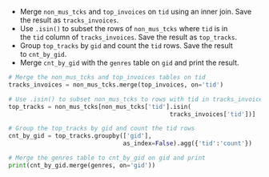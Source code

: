 - Merge `non_mus_tcks` and `top_invoices` on `tid` using an inner join. Save the result as `tracks_invoices`.
- Use `.isin()` to subset the rows of `non_mus_tcks` where `tid` is in the `tid` column of `tracks_invoices`. Save the result as `top_tracks`.
- Group `top_tracks` by `gid` and count the `tid` rows. Save the result to `cnt_by_gid`.
- Merge `cnt_by_gid` with the `genres` table on `gid` and print the result.
```Python
# Merge the non_mus_tcks and top_invoices tables on tid
tracks_invoices = non_mus_tcks.merge(top_invoices, on='tid')

# Use .isin() to subset non_mus_tcks to rows with tid in tracks_invoices
top_tracks = non_mus_tcks[non_mus_tcks['tid'].isin(
                                             tracks_invoices['tid'])]

# Group the top_tracks by gid and count the tid rows
cnt_by_gid = top_tracks.groupby(['gid'], 
                                as_index=False).agg({'tid':'count'})

# Merge the genres table to cnt_by_gid on gid and print
print(cnt_by_gid.merge(genres, on='gid'))
```
